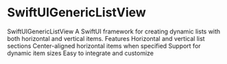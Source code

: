 # SwiftUIGenericListView
SwiftUIGenericListView A SwiftUI framework for creating dynamic lists with both horizontal and vertical items.  Features Horizontal and vertical list sections Center-aligned horizontal items when specified Support for dynamic item sizes Easy to integrate and customize
